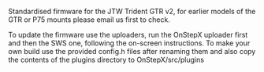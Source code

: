 Standardised firmware for the JTW Trident GTR v2, for earlier models of the GTR or P75 mounts please email us first to check. 

To update the firmware use the uploaders, run the OnStepX uploader first and then the SWS one, following the on-screen instructions. To make your own build use the provided config.h files after renaming them and also copy the contents of the plugins directory to OnStepX/src/plugins
